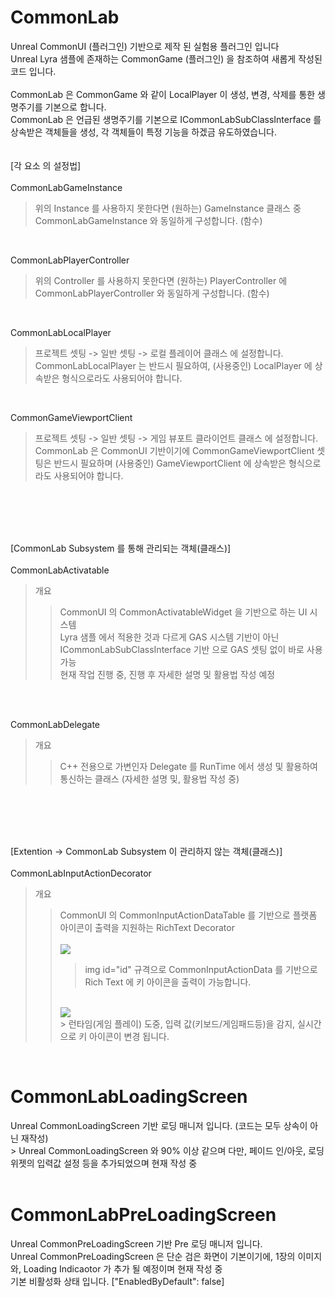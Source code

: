 # CommonLab
Unreal CommonUI (플러그인) 기반으로 제작 된 실험용 플러그인 입니다 </br>
Unreal Lyra 샘플에 존재하는 CommonGame (플러그인) 을 참조하여 새롭게 작성된 코드 입니다. </br>
</br>
CommonLab 은 CommonGame 와 같이 LocalPlayer 이 생성, 변경, 삭제를 통한 생명주기를 기본으로 합니다. </br>
CommonLab 은 언급된 생명주기를 기본으로 ICommonLabSubClassInterface 를 상속받은 객체들을 생성, 각 객체들이 특정 기능을 하겠금 유도하였습니다. </br>
</br>
</br>
[각 요소 의 설정법]
</br>
</br>
CommonLabGameInstance  </br>
> 위의 Instance 를 사용하지 못한다면 (원하는) GameInstance 클래스 중 CommonLabGameInstance 와 동일하게 구성합니다. (함수) </br>
</br>

CommonLabPlayerController </br>
> 위의 Controller 를 사용하지 못한다면 (원하는) PlayerController 에 CommonLabPlayerController 와 동일하게 구성합니다. (함수) </br>
</br>

CommonLabLocalPlayer </br>
> 프로젝트 셋팅 -> 일반 셋팅 -> 로컬 플레이어 클래스 에 설정합니다. CommonLabLocalPlayer 는 반드시 필요하여, (사용중인) LocalPlayer 에 상속받은 형식으로라도 사용되어야 합니다.
 </br>

CommonGameViewportClient </br>
> 프로젝트 셋팅 -> 일반 셋팅 -> 게임 뷰포트 클라이언트 클래스 에 설정합니다. CommonLab 은 CommonUI 기반이기에 CommonGameViewportClient 셋팅은 반드시 필요하며 (사용중인) GameViewportClient 에 상속받은 형식으로라도 사용되어야 합니다.
</br>
</br>


</br>
</br>

[CommonLab Subsystem 를 통해 관리되는 객체(클래스)]
</br>
</br>
CommonLabActivatable </br>
> 개요 </br>
>> CommonUI 의 CommonActivatableWidget 을 기반으로 하는 UI 시스템 </br>
>> Lyra 샘플 에서 적용한 것과 다르게 GAS 시스템 기반이 아닌 ICommonLabSubClassInterface 기반 으로 GAS 셋팅 없이 바로 사용 가능 </br>
>> 현재 작업 진행 중, 진행 후 자세한 설명 및 활용법 작성 예정 </br>

</br>
</br>

CommonLabDelegate </br>
> 개요</br>
>> C++ 전용으로 가변인자 Delegate 를 RunTime 에서 생성 및 활용하여 통신하는 클래스 (자세한 설명 및, 활용법 작성 중)
</br>
</br>


</br>
</br>

[Extention -> CommonLab Subsystem 이 관리하지 않는 객체(클래스)]
</br>
</br>
CommonLabInputActionDecorator
> 개요</br>
>> CommonUI 의 CommonInputActionDataTable 를 기반으로 플랫폼 아이콘이 출력을 지원하는 RichText Decorator </br>
>> </br>
>> <img src="https://github.com/user-attachments/assets/c36f0ac7-4c83-469d-ab5a-3f2924a15a2a" witdh="55%"/></br>
>>> img id="id" 규격으로 CommonInputActionData 를 기반으로 Rich Text 에 키 아이콘을 출력이 가능합니다.</br>
>> </br>
>> <img src="https://github.com/user-attachments/assets/e2400d44-cfb3-41d6-bff6-c95578503595" witdh="55%"/></br>
>>> 런타임(게임 플레이) 도중, 입력 값(키보드/게임패드등)을 감지, 실시간으로 키 아이콘이 변경 됩니다.</br>
</br>

# CommonLabLoadingScreen
Unreal CommonLoadingScreen 기반 로딩 매니저 입니다. (코드는 모두 상속이 아닌 재작성)</br>>
Unreal CommonLoadingScreen 와  90% 이상 같으며 다만, 페이드 인/아웃, 로딩 위젯의 입력값 설정 등을 추가되었으며 현재 작성 중</br>
</br>

# CommonLabPreLoadingScreen
Unreal CommonPreLoadingScreen 기반 Pre 로딩 매니저 입니다. </br>
Unreal CommonPreLoadingScreen 은 단순 검은 화면이 기본이기에, 1장의 이미지와, Loading Indicaotor 가 추가 될 예정이며 현재 작성 중</br>
기본 비활성화 상태 입니다. ["EnabledByDefault": false] </br>
</br>











